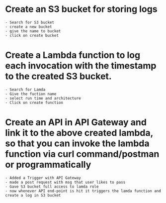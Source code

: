 # Create an S3 bucket for storing logs 
    - Search for S3 bucket
    - create a new bucket
    - give the name to bucket
    - click on create bucket

# Create a Lambda function to log each invocation with the timestamp to the created S3 bucket.
    - Search for Lamda
    - Give the fuction name
    - select run time and architecture
    - Click on create function

# Create an API in API Gateway and link it to the above created lambda, so that you can invoke the lambda function via curl command/postman or programmatically
    - Added a Trigger with API Gateway
    - made a post request with msg that user likes to pass
    - Gave S3 bucket full access to lamda role
    - now whenever API end-point is hit it triggers the lamda function and create a log in S3 bucket
